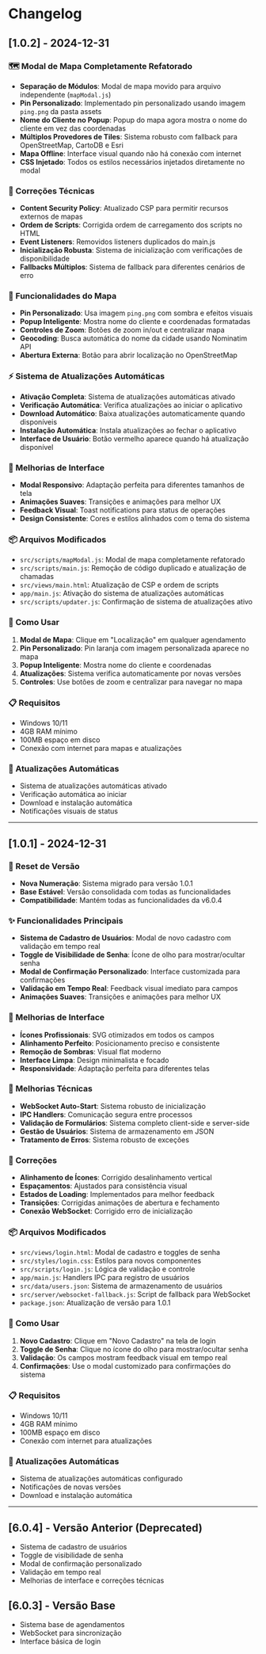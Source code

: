 # Changelog

## [1.0.2] - 2024-12-31

### 🗺️ Modal de Mapa Completamente Refatorado
- **Separação de Módulos**: Modal de mapa movido para arquivo independente (`mapModal.js`)
- **Pin Personalizado**: Implementado pin personalizado usando imagem `ping.png` da pasta assets
- **Nome do Cliente no Popup**: Popup do mapa agora mostra o nome do cliente em vez das coordenadas
- **Múltiplos Provedores de Tiles**: Sistema robusto com fallback para OpenStreetMap, CartoDB e Esri
- **Mapa Offline**: Interface visual quando não há conexão com internet
- **CSS Injetado**: Todos os estilos necessários injetados diretamente no modal

### 🔧 Correções Técnicas
- **Content Security Policy**: Atualizado CSP para permitir recursos externos de mapas
- **Ordem de Scripts**: Corrigida ordem de carregamento dos scripts no HTML
- **Event Listeners**: Removidos listeners duplicados do main.js
- **Inicialização Robusta**: Sistema de inicialização com verificações de disponibilidade
- **Fallbacks Múltiplos**: Sistema de fallback para diferentes cenários de erro

### 🎯 Funcionalidades do Mapa
- **Pin Personalizado**: Usa imagem `ping.png` com sombra e efeitos visuais
- **Popup Inteligente**: Mostra nome do cliente e coordenadas formatadas
- **Controles de Zoom**: Botões de zoom in/out e centralizar mapa
- **Geocoding**: Busca automática do nome da cidade usando Nominatim API
- **Abertura Externa**: Botão para abrir localização no OpenStreetMap

### ⚡ Sistema de Atualizações Automáticas
- **Ativação Completa**: Sistema de atualizações automáticas ativado
- **Verificação Automática**: Verifica atualizações ao iniciar o aplicativo
- **Download Automático**: Baixa atualizações automaticamente quando disponíveis
- **Instalação Automática**: Instala atualizações ao fechar o aplicativo
- **Interface de Usuário**: Botão vermelho aparece quando há atualização disponível

### 🎨 Melhorias de Interface
- **Modal Responsivo**: Adaptação perfeita para diferentes tamanhos de tela
- **Animações Suaves**: Transições e animações para melhor UX
- **Feedback Visual**: Toast notifications para status de operações
- **Design Consistente**: Cores e estilos alinhados com o tema do sistema

### 📦 Arquivos Modificados
- `src/scripts/mapModal.js`: Modal de mapa completamente refatorado
- `src/scripts/main.js`: Remoção de código duplicado e atualização de chamadas
- `src/views/main.html`: Atualização de CSP e ordem de scripts
- `app/main.js`: Ativação do sistema de atualizações automáticas
- `src/scripts/updater.js`: Confirmação de sistema de atualizações ativo

### 🚀 Como Usar
1. **Modal de Mapa**: Clique em "Localização" em qualquer agendamento
2. **Pin Personalizado**: Pin laranja com imagem personalizada aparece no mapa
3. **Popup Inteligente**: Mostra nome do cliente e coordenadas
4. **Atualizações**: Sistema verifica automaticamente por novas versões
5. **Controles**: Use botões de zoom e centralizar para navegar no mapa

### 📋 Requisitos
- Windows 10/11
- 4GB RAM mínimo
- 100MB espaço em disco
- Conexão com internet para mapas e atualizações

### 🔄 Atualizações Automáticas
- Sistema de atualizações automáticas ativado
- Verificação automática ao iniciar
- Download e instalação automática
- Notificações visuais de status

---
## [1.0.1] - 2024-12-31

### 🔄 Reset de Versão
- **Nova Numeração**: Sistema migrado para versão 1.0.1
- **Base Estável**: Versão consolidada com todas as funcionalidades
- **Compatibilidade**: Mantém todas as funcionalidades da v6.0.4

### ✨ Funcionalidades Principais
- **Sistema de Cadastro de Usuários**: Modal de novo cadastro com validação em tempo real
- **Toggle de Visibilidade de Senha**: Ícone de olho para mostrar/ocultar senha
- **Modal de Confirmação Personalizado**: Interface customizada para confirmações
- **Validação em Tempo Real**: Feedback visual imediato para campos
- **Animações Suaves**: Transições e animações para melhor UX

### 🎨 Melhorias de Interface
- **Ícones Profissionais**: SVG otimizados em todos os campos
- **Alinhamento Perfeito**: Posicionamento preciso e consistente
- **Remoção de Sombras**: Visual flat moderno
- **Interface Limpa**: Design minimalista e focado
- **Responsividade**: Adaptação perfeita para diferentes telas

### 🔧 Melhorias Técnicas
- **WebSocket Auto-Start**: Sistema robusto de inicialização
- **IPC Handlers**: Comunicação segura entre processos
- **Validação de Formulários**: Sistema completo client-side e server-side
- **Gestão de Usuários**: Sistema de armazenamento em JSON
- **Tratamento de Erros**: Sistema robusto de exceções

### 🐛 Correções
- **Alinhamento de Ícones**: Corrigido desalinhamento vertical
- **Espaçamentos**: Ajustados para consistência visual
- **Estados de Loading**: Implementados para melhor feedback
- **Transições**: Corrigidas animações de abertura e fechamento
- **Conexão WebSocket**: Corrigido erro de inicialização

### 📦 Arquivos Modificados
- `src/views/login.html`: Modal de cadastro e toggles de senha
- `src/styles/login.css`: Estilos para novos componentes
- `src/scripts/login.js`: Lógica de validação e controle
- `app/main.js`: Handlers IPC para registro de usuários
- `src/data/users.json`: Sistema de armazenamento de usuários
- `src/server/websocket-fallback.js`: Script de fallback para WebSocket
- `package.json`: Atualização de versão para 1.0.1

### 🚀 Como Usar
1. **Novo Cadastro**: Clique em "Novo Cadastro" na tela de login
2. **Toggle de Senha**: Clique no ícone do olho para mostrar/ocultar senha
3. **Validação**: Os campos mostram feedback visual em tempo real
4. **Confirmações**: Use o modal customizado para confirmações do sistema

### 📋 Requisitos
- Windows 10/11
- 4GB RAM mínimo
- 100MB espaço em disco
- Conexão com internet para atualizações

### 🔄 Atualizações Automáticas
- Sistema de atualizações automáticas configurado
- Notificações de novas versões
- Download e instalação automática

---

## [6.0.4] - Versão Anterior (Deprecated)
- Sistema de cadastro de usuários
- Toggle de visibilidade de senha
- Modal de confirmação personalizado
- Validação em tempo real
- Melhorias de interface e correções técnicas

## [6.0.3] - Versão Base
- Sistema base de agendamentos
- WebSocket para sincronização
- Interface básica de login 